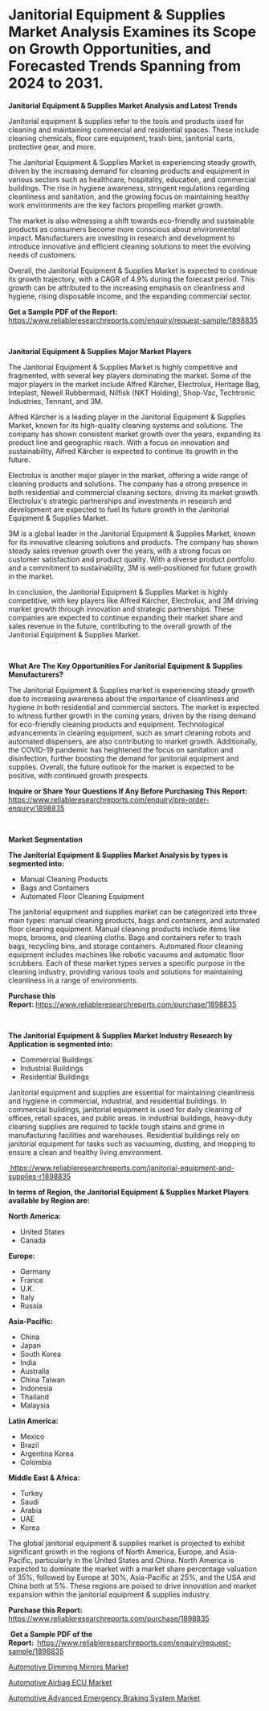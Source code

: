 <p><h1>Janitorial Equipment & Supplies Market Analysis Examines its Scope on Growth Opportunities, and Forecasted Trends Spanning from 2024 to 2031.</h1></p><p><strong>Janitorial Equipment & Supplies Market Analysis and Latest Trends</strong></p>
<p><p>Janitorial equipment & supplies refer to the tools and products used for cleaning and maintaining commercial and residential spaces. These include cleaning chemicals, floor care equipment, trash bins, janitorial carts, protective gear, and more.</p><p>The Janitorial Equipment & Supplies Market is experiencing steady growth, driven by the increasing demand for cleaning products and equipment in various sectors such as healthcare, hospitality, education, and commercial buildings. The rise in hygiene awareness, stringent regulations regarding cleanliness and sanitation, and the growing focus on maintaining healthy work environments are the key factors propelling market growth.</p><p>The market is also witnessing a shift towards eco-friendly and sustainable products as consumers become more conscious about environmental impact. Manufacturers are investing in research and development to introduce innovative and efficient cleaning solutions to meet the evolving needs of customers.</p><p>Overall, the Janitorial Equipment & Supplies Market is expected to continue its growth trajectory, with a CAGR of 4.9% during the forecast period. This growth can be attributed to the increasing emphasis on cleanliness and hygiene, rising disposable income, and the expanding commercial sector.</p></p>
<p><strong>Get a Sample PDF of the Report:&nbsp;</strong> <a href="https://www.reliableresearchreports.com/enquiry/request-sample/1898835">https://www.reliableresearchreports.com/enquiry/request-sample/1898835</a></p>
<p>&nbsp;</p>
<p><strong>Janitorial Equipment & Supplies Major Market Players</strong></p>
<p><p>The Janitorial Equipment & Supplies Market is highly competitive and fragmented, with several key players dominating the market. Some of the major players in the market include Alfred Kärcher, Electrolux, Heritage Bag, Inteplast, Newell Rubbermaid, Nilfisk (NKT Holding), Shop-Vac, Techtronic Industries, Tennant, and 3M.</p><p>Alfred Kärcher is a leading player in the Janitorial Equipment & Supplies Market, known for its high-quality cleaning systems and solutions. The company has shown consistent market growth over the years, expanding its product line and geographic reach. With a focus on innovation and sustainability, Alfred Kärcher is expected to continue its growth in the future.</p><p>Electrolux is another major player in the market, offering a wide range of cleaning products and solutions. The company has a strong presence in both residential and commercial cleaning sectors, driving its market growth. Electrolux's strategic partnerships and investments in research and development are expected to fuel its future growth in the Janitorial Equipment & Supplies Market.</p><p>3M is a global leader in the Janitorial Equipment & Supplies Market, known for its innovative cleaning solutions and products. The company has shown steady sales revenue growth over the years, with a strong focus on customer satisfaction and product quality. With a diverse product portfolio and a commitment to sustainability, 3M is well-positioned for future growth in the market.</p><p>In conclusion, the Janitorial Equipment & Supplies Market is highly competitive, with key players like Alfred Kärcher, Electrolux, and 3M driving market growth through innovation and strategic partnerships. These companies are expected to continue expanding their market share and sales revenue in the future, contributing to the overall growth of the Janitorial Equipment & Supplies Market.</p></p>
<p>&nbsp;</p>
<p><strong>What Are The Key Opportunities For Janitorial Equipment & Supplies Manufacturers?</strong></p>
<p><p>The Janitorial Equipment & Supplies market is experiencing steady growth due to increasing awareness about the importance of cleanliness and hygiene in both residential and commercial sectors. The market is expected to witness further growth in the coming years, driven by the rising demand for eco-friendly cleaning products and equipment. Technological advancements in cleaning equipment, such as smart cleaning robots and automated dispensers, are also contributing to market growth. Additionally, the COVID-19 pandemic has heightened the focus on sanitation and disinfection, further boosting the demand for janitorial equipment and supplies. Overall, the future outlook for the market is expected to be positive, with continued growth prospects.</p></p>
<p><strong>Inquire or Share Your Questions If Any Before Purchasing This Report:</strong> <a href="https://www.reliableresearchreports.com/enquiry/pre-order-enquiry/1898835">https://www.reliableresearchreports.com/enquiry/pre-order-enquiry/1898835</a></p>
<p>&nbsp;</p>
<p><strong>Market Segmentation</strong></p>
<p><strong>The Janitorial Equipment & Supplies Market Analysis by types is segmented into:</strong></p>
<p><ul><li>Manual Cleaning Products</li><li>Bags and Containers</li><li>Automated Floor Cleaning Equipment</li></ul></p>
<p><p>The janitorial equipment and supplies market can be categorized into three main types: manual cleaning products, bags and containers, and automated floor cleaning equipment. Manual cleaning products include items like mops, brooms, and cleaning cloths. Bags and containers refer to trash bags, recycling bins, and storage containers. Automated floor cleaning equipment includes machines like robotic vacuums and automatic floor scrubbers. Each of these market types serves a specific purpose in the cleaning industry, providing various tools and solutions for maintaining cleanliness in a range of environments.</p></p>
<p><strong>Purchase this Report:&nbsp;</strong><a href="https://www.reliableresearchreports.com/purchase/1898835">https://www.reliableresearchreports.com/purchase/1898835</a></p>
<p>&nbsp;</p>
<p><strong>The Janitorial Equipment & Supplies Market Industry Research by Application is segmented into:</strong></p>
<p><ul><li>Commercial Buildings</li><li>Industrial Buildings</li><li>Residential Buildings</li></ul></p>
<p><p>Janitorial equipment and supplies are essential for maintaining cleanliness and hygiene in commercial, industrial, and residential buildings. In commercial buildings, janitorial equipment is used for daily cleaning of offices, retail spaces, and public areas. In industrial buildings, heavy-duty cleaning supplies are required to tackle tough stains and grime in manufacturing facilities and warehouses. Residential buildings rely on janitorial equipment for tasks such as vacuuming, dusting, and mopping to ensure a clean and healthy living environment.</p></p>
<p><a href="https://www.reliableresearchreports.com/janitorial-equipment-and-supplies-r1898835">&nbsp;https://www.reliableresearchreports.com/janitorial-equipment-and-supplies-r1898835</a></p>
<p><strong>In terms of Region, the Janitorial Equipment & Supplies Market Players available by Region are:</strong></p>
<p>
    <p> <strong> North America: </strong>
        <ul>
            <li>United States</li>
            <li>Canada</li>
        </ul>
        </p> 
    <p> <strong> Europe: </strong>
        <ul>
            <li>Germany</li>
            <li>France</li>
            <li>U.K.</li>
            <li>Italy</li>
            <li>Russia</li>
        </ul>
        </p> 
    <p> <strong> Asia-Pacific: </strong>
        <ul>
            <li>China</li>
            <li>Japan</li>
            <li>South Korea</li>
            <li>India</li>
            <li>Australia</li>
            <li>China Taiwan</li>
            <li>Indonesia</li>
            <li>Thailand</li>
            <li>Malaysia</li>
        </ul>
        </p> 
    <p> <strong> Latin America: </strong>
        <ul>
            <li>Mexico</li>
            <li>Brazil</li>
            <li>Argentina Korea</li>
            <li>Colombia</li>
        </ul>
        </p> 
    <p> <strong> Middle East & Africa: </strong>
        <ul>
            <li>Turkey</li>
            <li>Saudi</li>
            <li>Arabia</li>
            <li>UAE</li>
            <li>Korea</li>
        </ul>
    </p>
    </p>
<p><p>The global janitorial equipment & supplies market is projected to exhibit significant growth in the regions of North America, Europe, and Asia-Pacific, particularly in the United States and China. North America is expected to dominate the market with a market share percentage valuation of 35%, followed by Europe at 30%, Asia-Pacific at 25%, and the USA and China both at 5%. These regions are poised to drive innovation and market expansion within the janitorial equipment & supplies industry.</p></p>
<p><strong>Purchase this Report: </strong><a href="https://www.reliableresearchreports.com/purchase/1898835">https://www.reliableresearchreports.com/purchase/1898835</a></p>
<p>&nbsp;<strong>Get a Sample PDF of the Report:&nbsp;&nbsp;</strong><a href="https://www.reliableresearchreports.com/enquiry/request-sample/1898835">https://www.reliableresearchreports.com/enquiry/request-sample/1898835</a></p>
<p><strong></strong></p>
<p><p><a href="https://www.linkedin.com/pulse/automotive-dimming-mirrors-market-provides-detailed-segmentation-dpraf?trackingId=q%2B5KSNmIh%2BaL%2BIvzrdSXIw%3D%3D">Automotive Dimming Mirrors Market</a></p><p><a href="https://www.linkedin.com/pulse/automotive-airbag-ecu-market-size-growing-forecasted-period-go7ff?trackingId=3AJmBJoe6WsIF7EMFql7Zw%3D%3D">Automotive Airbag ECU Market</a></p><p><a href="https://www.linkedin.com/pulse/automotive-advanced-emergency-braking-system-market-provides-qx3lf?trackingId=6BCUvz4kPIGIIpkfSo4f3g%3D%3D">Automotive Advanced Emergency Braking System Market</a></p></p>